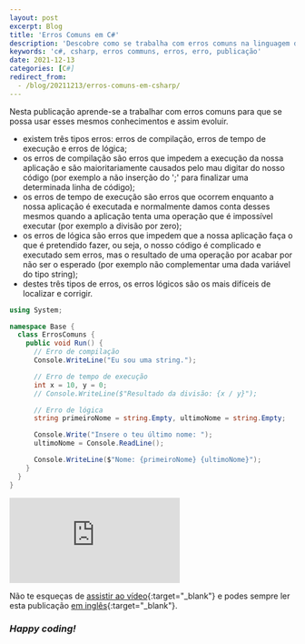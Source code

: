 ```yaml
---
layout: post
excerpt: Blog
title: 'Erros Comuns em C#'
description: 'Descobre como se trabalha com erros comuns na linguagem de programação C#. Obtém respostas às tuas dúvidas com a teoria e os exemplos apresentados.'
keywords: 'c#, csharp, erros communs, erros, erro, publicação'
date: 2021-12-13
categories: [C#]
redirect_from:
  - /blog/20211213/erros-comuns-em-csharp/
---
```


Nesta publicação aprende-se a trabalhar com erros comuns para que se possa usar esses mesmos conhecimentos e assim evoluir.

- existem três tipos erros: erros de compilação, erros de tempo de execução e erros de lógica;
- os erros de compilação são erros que impedem a execução da nossa aplicação e são maioritariamente causados pelo mau digitar do nosso código (por exemplo a não inserção do ';' para finalizar uma determinada linha de código);
- os erros de tempo de execução são erros que ocorrem enquanto a nossa aplicação é executada e normalmente damos conta desses mesmos quando a aplicação tenta uma operação que é impossível executar (por exemplo a divisão por zero);
- os erros de lógica são erros que impedem que a nossa aplicação faça o que é pretendido fazer, ou seja, o nosso código é complicado e executado sem erros, mas o resultado de uma operação por acabar por não ser o esperado (por exemplo não complementar uma dada variável do tipo string);
- destes três tipos de erros, os erros lógicos são os mais difíceis de localizar e corrigir.

```csharp
using System;

namespace Base {
  class ErrosComuns {
    public void Run() {
      // Erro de compilação
      Console.WriteLine("Eu sou uma string.");

      // Erro de tempo de execução
      int x = 10, y = 0;
      // Console.WriteLine($"Resultado da divisão: {x / y}");

      // Erro de lógica
      string primeiroNome = string.Empty, ultimoNome = string.Empty;

      Console.Write("Insere o teu último nome: ");
      ultimoNome = Console.ReadLine();

      Console.WriteLine($"Nome: {primeiroNome} {ultimoNome}");
    }
  }
}
```

<div class="video-container">
  <iframe src="https://www.youtube.com/embed/zTZxnegO2Ro" frameborder="0" allowfullscreen></iframe>
</div>

Não te esqueças de [assistir ao vídeo](https://youtu.be/zTZxnegO2Ro){:target="\_blank"} e podes sempre ler esta publicação [em inglês](https://nelsonsilvadev.com/blog/common-mistakes-in-csharp/){:target="\_blank"}.

### _Happy coding!_
